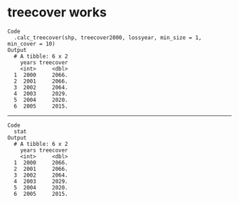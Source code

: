 # treecover works

    Code
      .calc_treecover(shp, treecover2000, lossyear, min_size = 1, min_cover = 10)
    Output
      # A tibble: 6 x 2
        years treecover
        <int>     <dbl>
      1  2000     2066.
      2  2001     2066.
      3  2002     2064.
      4  2003     2029.
      5  2004     2020.
      6  2005     2015.

---

    Code
      stat
    Output
      # A tibble: 6 x 2
        years treecover
        <int>     <dbl>
      1  2000     2066.
      2  2001     2066.
      3  2002     2064.
      4  2003     2029.
      5  2004     2020.
      6  2005     2015.

